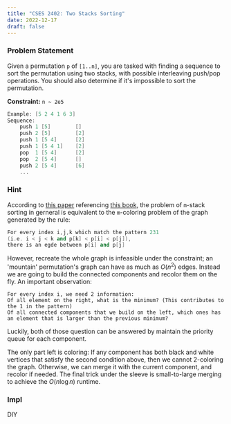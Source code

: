```yaml
---
title: "CSES 2402: Two Stacks Sorting"
date: 2022-12-17
draft: false
---
```


### Problem Statement

Given a permutation `p` of `[1..n]`, you are tasked with finding a sequence to sort the permutation using two stacks, with possible interleaving push/pop operations. You should also determine if it's impossible to sort the permutation.

**Constraint:** `n ~ 2e5`

```cpp
Example: [5 2 4 1 6 3]
Sequence: 
    push 1 [5]        []
    push 2 [5]        [2]
    push 1 [5 4]      [2]
    push 1 [5 4 1]    [2]
    pop  1 [5 4]      [2]
    pop  2 [5 4]      []
    push 2 [5 4]      [6]
    ...
```

### Hint

According to [this paper](https://dl.acm.org/doi/10.1145/321694.321704) referencing [this book](https://www.amazon.com/Theory-Machines-Computations-Zvi-Kohavi/dp/0124177506), the problem of `m`-stack sorting in gerneral is equivalent to the `m`-coloring problem of the graph generated by the rule:

```cpp
For every index i,j,k which match the pattern 231 
(i.e. i < j < k and p[k] < p[i] < p[j]), 
there is an egde between p[i] and p[j]
```
However, recreate the whole graph is infeasible under the constraint; an 'mountain' permutation's graph can have as much as $O(n^2)$ edges.
Instead we are going to build the connected components and recolor them on the fly. An important observation:

```
For every index i, we need 2 information:
Of all element on the right, what is the minimum? (This contributes to the 1 in the pattern)
Of all connected components that we build on the left, which ones has an element that is larger than the previous minimum?
```

Luckily, both of those question can be answered by maintain the priority queue for each component.

The only part left is coloring: If any component has both black and white vertices that satisfy the second condition above, then we cannot 2-coloring the graph. Otherwise, we can merge it with the current component, and recolor if needed. The final trick under the sleeve is small-to-large merging to achieve the $O(n \log n)$ runtime.

### Impl

DIY